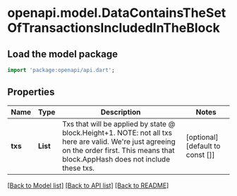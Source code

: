 # openapi.model.DataContainsTheSetOfTransactionsIncludedInTheBlock

## Load the model package
```dart
import 'package:openapi/api.dart';
```

## Properties
Name | Type | Description | Notes
------------ | ------------- | ------------- | -------------
**txs** | **List<String>** | Txs that will be applied by state @ block.Height+1. NOTE: not all txs here are valid.  We're just agreeing on the order first. This means that block.AppHash does not include these txs. | [optional] [default to const []]

[[Back to Model list]](../README.md#documentation-for-models) [[Back to API list]](../README.md#documentation-for-api-endpoints) [[Back to README]](../README.md)



